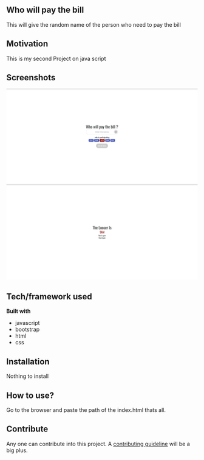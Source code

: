 ## Who will pay the bill
This will give the random name of the person who need to pay the bill

## Motivation
This is my second Project on java script
 
## Screenshots
![Alt text](img.png?raw=true "Adding user")
![Alt text](img1.png?raw=true "Adding user")

## Tech/framework used

<b>Built with</b>
- javascript
- bootstrap
- html
- css

## Installation
Nothing to install 

## How to use?
Go to the browser and paste the path of the index.html thats all.

## Contribute

Any one can contribute into this project. A [contributing guideline](https://github.com/zulip/zulip-electron/blob/master/CONTRIBUTING.md) will be a big plus.


